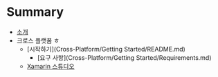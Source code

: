 # Summary

* [소개](README.md)
* 크로스 플랫폼 ㅎ
    * [시작하기](Cross-Platform/Getting Started/README.md)
        * [요구 사항](Cross-Platform/Getting Started/Requirements.md)
    * [Xamarin 스튜디오]()

